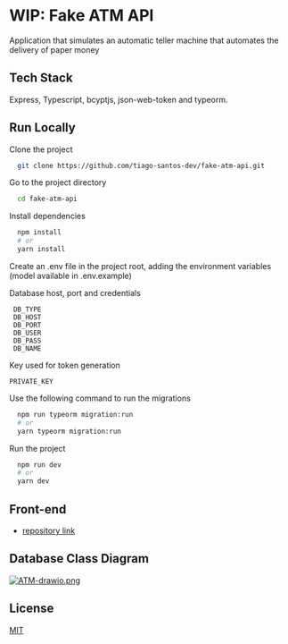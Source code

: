 
# WIP: Fake ATM API

Application that simulates an automatic teller machine that automates the delivery of paper money

## Tech Stack

Express, Typescript, bcyptjs, json-web-token and typeorm.


## Run Locally

Clone the project

```bash
  git clone https://github.com/tiago-santos-dev/fake-atm-api.git
```

Go to the project directory

```bash
  cd fake-atm-api
```

Install dependencies

```bash
  npm install 
  # or
  yarn install
```

Create an .env file in the project root, adding the environment variables (model available in .env.example)

Database host, port and credentials
```
 DB_TYPE
 DB_HOST
 DB_PORT
 DB_USER
 DB_PASS
 DB_NAME
```
Key used for token generation
```
PRIVATE_KEY
```

Use the following command to run the migrations

```bash
  npm run typeorm migration:run
  # or
  yarn typeorm migration:run
```



Run the project

```bash
  npm run dev
  # or 
  yarn dev
```

## Front-end

 - [repository link](https://github.com/tiago-santos-dev/fake-atm)

 ## Database Class Diagram

[![ATM-drawio.png](https://i.postimg.cc/636MxjF5/ATM-Page-2-drawio.png)](https://postimg.cc/cKjRQmsV)


## License

[MIT](https://choosealicense.com/licenses/mit/)

